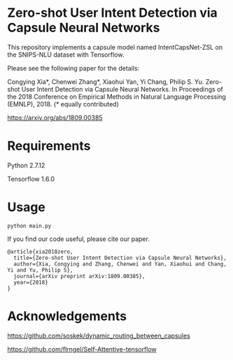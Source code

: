 # Zero-shot User Intent Detection via Capsule Neural Networks

This repository implements a capsule model named IntentCapsNet-ZSL on the SNIPS-NLU dataset with Tensorflow.

Please see the following paper for the details:

Congying Xia*, Chenwei Zhang*, Xiaohui Yan, Yi Chang, Philip S. Yu. Zero-shot User
Intent Detection via Capsule Neural Networks. In Proceedings of the 2018 Conference on
Empirical Methods in Natural Language Processing (EMNLP), 2018. (* equally contributed)

https://arxiv.org/abs/1809.00385 



# Requirements

Python 2.7.12

Tensorflow 1.6.0

# Usage

```
python main.py
```

If you find our code useful, please cite our paper.

```
@article{xia2018zero,
  title={Zero-shot User Intent Detection via Capsule Neural Networks},
  author={Xia, Congying and Zhang, Chenwei and Yan, Xiaohui and Chang, Yi and Yu, Philip S},
  journal={arXiv preprint arXiv:1809.00385},  
  year={2018}
}
```

# Acknowledgements

https://github.com/soskek/dynamic_routing_between_capsules

https://github.com/flrngel/Self-Attentive-tensorflow
